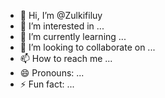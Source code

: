 - 👋 Hi, I’m @Zulkifiluy
- 👀 I’m interested in ...
- 🌱 I’m currently learning ...
- 💞️ I’m looking to collaborate on ...
- 📫 How to reach me ...
- 😄 Pronouns: ...
- ⚡ Fun fact: ...

<!---
Zulkifiluy/Zulkifiluy is a ✨ special ✨ repository because its `README.md` (this file) appears on your GitHub profile.
You can click the Preview link to take a look at your changes.
--->
